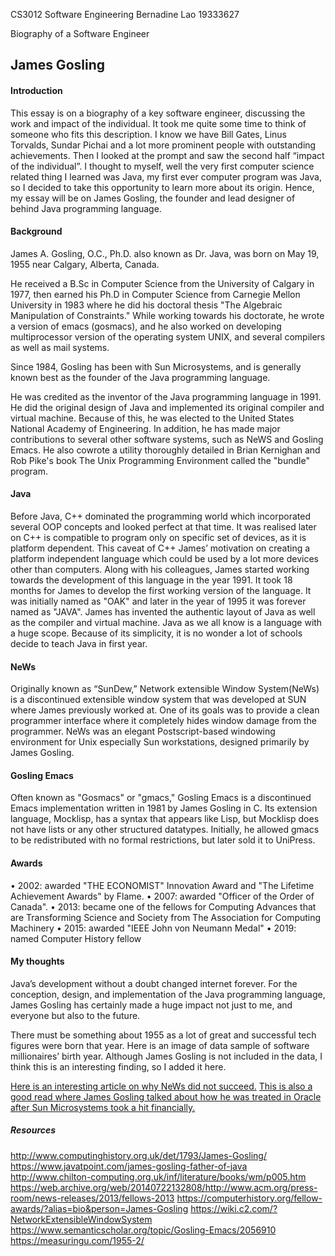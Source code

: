 CS3012 Software Engineering 
Bernadine Lao 19333627

Biography of a Software Engineer

## James Gosling


#### Introduction
This essay is on a biography of a key software engineer, discussing the work and impact of the individual. It took me quite some time to think of someone who fits this description. I know we have Bill Gates, Linus Torvalds, Sundar Pichai and a lot more prominent people with outstanding achievements. Then I looked at the prompt and saw the second half “impact of the individual”. I thought to myself, well the very first computer science related thing I learned was Java, my first ever computer program was Java, so I decided to take this opportunity to learn more about its origin. Hence, my essay will be on James Gosling, the founder and lead designer of behind Java programming language.


#### Background
James A. Gosling, O.C., Ph.D. also known as Dr. Java, was born on May 19, 1955 near Calgary, Alberta, Canada.
 
He received a B.Sc in Computer Science from the University of Calgary in 1977, then earned his Ph.D in Computer Science from Carnegie Mellon University in 1983 where he did his doctoral thesis "The Algebraic Manipulation of Constraints." While working towards his doctorate, he wrote a version of emacs (gosmacs), and he also worked on developing multiprocessor version of the operating system UNIX, and several compilers as well as mail systems.
 
Since 1984, Gosling has been with Sun Microsystems, and is generally known best as the founder of the Java programming language.
 
He was credited as the inventor of the Java programming language in 1991. He did the original design of Java and implemented its original compiler and virtual machine. Because of this, he was elected to the United States National Academy of Engineering. In addition, he has made major contributions to several other software systems, such as NeWS and Gosling Emacs. He also cowrote a utility thoroughly detailed in Brian Kernighan and Rob Pike's book The Unix Programming Environment called the "bundle" program.


#### Java
Before Java, C++ dominated the programming world which incorporated several OOP concepts and looked perfect at that time. It was realised later on C++ is compatible to program only on specific set of devices, as it is platform dependent. This caveat of C++ James’ motivation on creating a platform independent language which could be used by a lot more devices other than computers. 
Along with his colleagues, James started working towards the development of this language in the year 1991. It took 18 months for James to develop the first working version of the language. It was initially named as "OAK" and later in the year of 1995 it was forever named as "JAVA". James has invented the authentic layout of Java as well as the compiler and virtual machine. 
Java as we all know is a language with a huge scope. Because of its simplicity, it is no wonder a lot of schools decide to teach Java in first year.  
#### NeWs
Originally known as “SunDew,” Network extensible Window System(NeWs) is a discontinued extensible window system that was developed at SUN where James previously worked at. One of its goals was to provide a clean programmer interface where it completely hides window damage from the programmer. NeWs was an elegant Postscript-based windowing environment for Unix especially Sun workstations, designed primarily by James Gosling. 

#### Gosling Emacs
Often known as "Gosmacs" or "gmacs," Gosling Emacs is a discontinued Emacs implementation written in 1981 by James Gosling in C. Its extension language, Mocklisp, has a syntax that appears like Lisp, but Mocklisp does not have lists or any other structured datatypes. Initially, he allowed gmacs to be redistributed with no formal restrictions, but later sold it to UniPress.


#### Awards
•	2002: awarded "THE ECONOMIST" Innovation Award and "The Lifetime Achievement Awards" by Flame. 
•	2007: awarded "Officer of the Order of Canada". 
•	2013: became one of the fellows for Computing Advances that are Transforming Science and Society from The Association for Computing Machinery
•	2015: awarded "IEEE John von Neumann Medal"
•	2019: named Computer History fellow

#### My thoughts
Java’s development without a doubt changed internet forever. For the conception, design, and implementation of the Java programming language, James Gosling has certainly made a huge impact not just to me, and everyone but also to the future.

There must be something about 1955 as a lot of great and successful tech figures were born that year. Here is an image of data sample of software millionaires’ birth year. Although James Gosling is not included in the data, I think this is an interesting finding, so I added it here.
 
[Here is an interesting article on why NeWs did not succeed.](https://wiki.c2.com/?NetworkExtensibleWindowSystem)
[This is also a good read where James Gosling talked about how he was treated in Oracle after Sun Microsystems took a hit financially.](https://www.eweek.com/development/java-creator-james-gosling-why-i-quit-oracle/)

##### Resources
http://www.computinghistory.org.uk/det/1793/James-Gosling/
https://www.javatpoint.com/james-gosling-father-of-java
http://www.chilton-computing.org.uk/inf/literature/books/wm/p005.htm
https://web.archive.org/web/20140722132808/http://www.acm.org/press-room/news-releases/2013/fellows-2013
https://computerhistory.org/fellow-awards/?alias=bio&person=James-Gosling
https://wiki.c2.com/?NetworkExtensibleWindowSystem
https://www.semanticscholar.org/topic/Gosling-Emacs/2056910
https://measuringu.com/1955-2/

